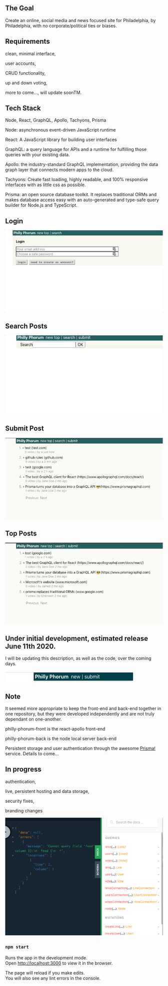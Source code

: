 ## The Goal
Create an online, social media and news focused site for Philadelphia, by Philadelphia, with no corporate/political ties or biases.

## Requirements
clean, minimal interface,

user accounts,

CRUD functionality,

up and down voting,

more to come..., will update soonTM.

## Tech Stack
Node, React, GraphQL, Apollo, Tachyons, Prisma

Node: asynchronous event-driven JavaScript runtime

React: A JavaScript library for building user interfaces

GraphQL: a query language for APIs and a runtime for fulfilling those queries with your existing data. 

Apollo: the industry-standard GraphQL implementation, providing the data graph layer that connects modern apps to the cloud.
        
Tachyons: Create fast loading, highly readable, and 100% responsive interfaces with as little css as possible.

Prisma: an open source database toolkit. It replaces traditional ORMs and makes database access easy with an auto-generated and type-safe query builder for Node.js and TypeScript.


## Login
![Login](/login.gif)
## Search Posts
![Search Posts](/search.gif)
## Submit Post
![Submit Post](/submit.gif)
## Top Posts
![Top Posts](/top.gif)

## Under initial development, estimated release June 11th 2020.

I will be updating this description, as well as the code, over the coming days.

![Navbar early design](https://github.com/fjs138/philly-phorum-front/blob/master/navbar.png)

## Note
It seemed more appropriate to keep the front-end and back-end together in one repository, but they were developed independently and are not truly dependant on one-another.

philly-phorum-front is the react-apollo front-end

philly-phorum-back is the node local server back-end

Persistent storage and user authentication through the awesome [Prisma!](https://www.prisma.io/) service. Details to come...

## In progress
authentication,

live, persistent hosting and data storage,

security fixes,

branding changes

![GraphQL Playground screenshot](https://github.com/fjs138/philly-phorum-front/blob/master/gql-playground.png)


### `npm start`

Runs the app in the development mode.<br />
Open [http://localhost:3000](http://localhost:3000) to view it in the browser.

The page will reload if you make edits.<br />
You will also see any lint errors in the console.
